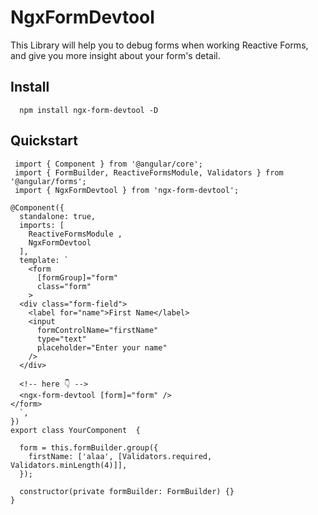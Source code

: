 # NgxFormDevtool

This Library will help you to debug forms when working Reactive Forms, and give you more insight about your form's detail.

## Install

```
  npm install ngx-form-devtool -D

```

## Quickstart

```
 import { Component } from '@angular/core';
 import { FormBuilder, ReactiveFormsModule, Validators } from '@angular/forms';
 import { NgxFormDevtool } from 'ngx-form-devtool';

@Component({
  standalone: true,
  imports: [
    ReactiveFormsModule ,
    NgxFormDevtool
  ],
  template: `
    <form
      [formGroup]="form"
      class="form"
    >
  <div class="form-field">
    <label for="name">First Name</label>
    <input
      formControlName="firstName"
      type="text"
      placeholder="Enter your name"
    />
  </div>

  <!-- here 👇 -->
  <ngx-form-devtool [form]="form" />
</form>
  `,
})
export class YourComponent  {

  form = this.formBuilder.group({
    firstName: ['alaa', [Validators.required, Validators.minLength(4)]],
  });

  constructor(private formBuilder: FormBuilder) {}
}

```
